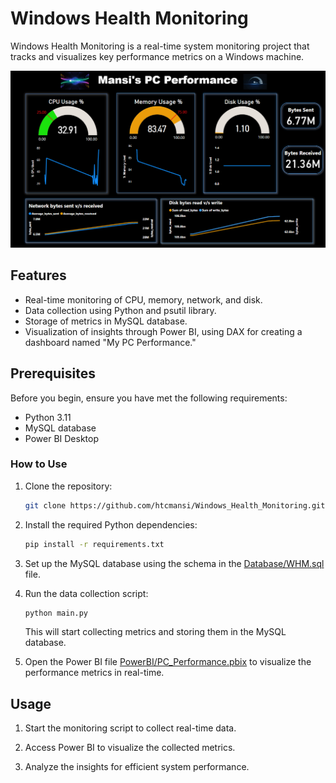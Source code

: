 # Windows Health Monitoring

Windows Health Monitoring is a real-time system monitoring project that tracks and visualizes key performance metrics on a Windows machine.

![Dashboard Overview](PowerBI/Dashboard.png)

## Features

- Real-time monitoring of CPU, memory, network, and disk.
- Data collection using Python and psutil library.
- Storage of metrics in MySQL database.
- Visualization of insights through Power BI, using DAX for creating a dashboard named "My PC Performance."

## Prerequisites

Before you begin, ensure you have met the following requirements:

- Python 3.11
- MySQL database
- Power BI Desktop

### How to Use

1. Clone the repository:

   ```bash
   git clone https://github.com/htcmansi/Windows_Health_Monitoring.git
   ```

2. Install the required Python dependencies:
    ```bash
    pip install -r requirements.txt
    ```
3. Set up the MySQL database using the schema in the [Database/WHM.sql](Database/WHM.sql) file.

4. Run the data collection script:

    ```bash
    python main.py
    ```
    This will start collecting metrics and storing them in the MySQL database.

5. Open the Power BI file [PowerBI/PC_Performance.pbix](PowerBI/PC_Performance.pbix) to visualize the performance metrics in real-time.

## Usage

1. Start the monitoring script to collect real-time data.

2. Access Power BI to visualize the collected metrics.

3. Analyze the insights for efficient system performance.
